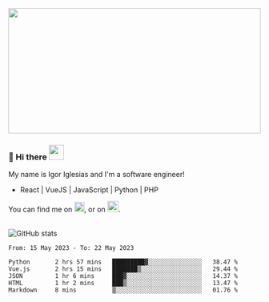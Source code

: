 <img src="https://c.tenor.com/KjVxfRrrncUAAAAd/matrix.gif" width="100%" height="250px">

### 🔭 Hi there <img src="https://raw.githubusercontent.com/MartinHeinz/MartinHeinz/master/wave.gif" width="30px">


My name is Igor Iglesias and I'm a software engineer!
<br>

<ul>
  <li> React | VueJS | JavaScript | Python | PHP </li>
</ul>
You can find me on <a href="https://twitter.com/IgorIglesias5"><img src="https://i.imgur.com/JLLlB5S.png" width="20px"></a>, or on <a href="https://www.linkedin.com/in/igor-iglesias-62478428/"><img src="https://i.imgur.com/PXyIkWx.png" width="22px"></a>.

<br>
<br>

![GitHub stats](https://github-readme-stats.vercel.app/api?username=igoiglesias&show_icons=true&count_private=true&theme=chartreuse-dark&hide_title=true)

<!--START_SECTION:waka-->

```text
From: 15 May 2023 - To: 22 May 2023

Python       2 hrs 57 mins   █████████▓░░░░░░░░░░░░░░░   38.47 %
Vue.js       2 hrs 15 mins   ███████▒░░░░░░░░░░░░░░░░░   29.44 %
JSON         1 hr 6 mins     ███▓░░░░░░░░░░░░░░░░░░░░░   14.37 %
HTML         1 hr 2 mins     ███▒░░░░░░░░░░░░░░░░░░░░░   13.47 %
Markdown     8 mins          ▒░░░░░░░░░░░░░░░░░░░░░░░░   01.76 %
```

<!--END_SECTION:waka-->

